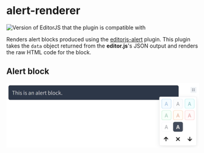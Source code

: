 # alert-renderer
![Version of EditorJS that the plugin is compatible with](https://badgen.net/badge/Editor.js/v2.0/blue)

Renders alert blocks produced using the [editorjs-alert](https://github.com/vishaltelangre/editorjs-alert) plugin. This plugin takes the `data` object returned from the **editor.js**'s JSON output and renders the raw HTML code for the block.

## Alert block
![Alert block visual](/assets/image.png)

